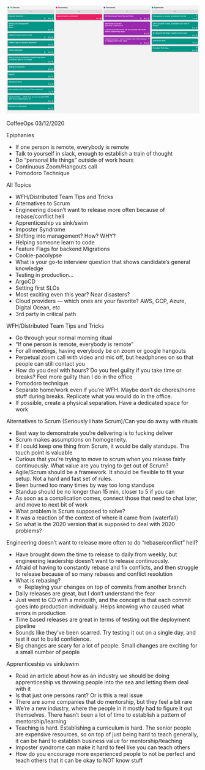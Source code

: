![Our Board](images/2020.03.12.png)

CoffeeOps 03/12/2020

Epiphanies
- If one person is remote, everybody is remote
- Talk to yourself in slack, enough to establish a train of thought
- Do “personal life things” outside of work hours
- Continuous Zoom/Hangouts call
- Pomodoro Technique

All Topics
- WFH/Distributed Team Tips and Tricks
- Alternatives to Scrum
- Engineering doesn’t want to release more often because of rebase/conflict hell
- Apprenticeship vs sink/swim
- Imposter Syndrome
- Shifting into management? How? WHY?
- Helping someone learn to code
- Feature Flags for backend Migrations
- Cookie-pacolypse
- What is your go-to interview question that shows candidate’s general knowledge
- Testing in production…
- ArgoCD
- Setting first SLOs
- Most exciting even this year? Near disasters?
- Cloud providers — which ones are your favorite? AWS, GCP, Azure, Digital Ocean, etc
- 3rd party in critical path


WFH/Distributed Team Tips and Tricks
- Go through your normal morning ritual
- “If one person is remote, everybody is remote”
- For all meetings, having everybody be on zoom or google hangouts
- Perpetual zoom call with video and mic off, but headphones on so that people can still contact you
- How do you deal with hours? Do you feel guilty if you take time or breaks? Feel more guilty than I do in the office
- Pomodoro technique
- Separate home/work even if you’re WFH. Maybe don’t do chores/home stuff during breaks. Replicate what you would do in the office.
- If possible, create a physical separation. Have a dedicated space for work

Alternatives to Scrum (Seriously I hate Scrum)/Can you do away with rituals
- Best way to demonstrate you’re delivering is to fucking deliver
- Scrum makes assumptions on homogeneity. 
- If I could keep one thing from Scrum, it would be daily standups. The touch point is valuable
- Curious that you’re trying to move to scrum when you release fairly continuously. What value are you trying to get out of Scrum?
- Agile/Scrum should be a framework. It should be flexible to fit your setup. Not a hard and fast set of rules.
- Been burned too many times by way too long standups
- Standup should be no longer than 15 min, closer to 5 if you can
- As soon as a complication comes, connect those that need to chat later, and move to next bit of work
- What problem is Scrum supposed to solve?
- It was a reaction of the context of where it came from (waterfall)
- So what is the 2020 version that is supposed to deal with 2020 problems?

Engineering doesn’t want to release more often to do “rebase/conflict” hell?
- Have brought down the time to release to daily from weekly, but engineering leadership doesn’t want to release continuously.
- Afraid of having to constantly rebase and fix conflicts, and then struggle to release because of so many rebases and conflict resolution
- What is rebasing?
    - Replaying your changes on top of commits from another branch
- Daily releases are great, but I don’t understand the fear
- Just went to CD with a monolith, and the concept is that each commit goes into production individually. Helps knowing who caused what errors in production
- Time based releases are great in terms of testing out the deployment pipeline
- Sounds like they’ve been scarred. Try testing it out on a single day, and test it out to build confidence.
- Big changes are scary for a lot of people. Small changes are exciting for a small number of people

Apprenticeship vs sink/swim
- Read an article about how as an industry we should be doing apprenticeship vs throwing people into the sea and letting them deal with it
- Is that just one persons rant? Or is this a real issue
- There are some companies that do mentorship, but they feel a bit rare
- We’re a new industry, where the people in it mostly had to figure it out themselves. There hasn’t been a lot of time to establish a pattern of mentorship/learning
- Teaching is hard. Establishing a curriculum is hard. The senior people are expensive resources, so on top of just being hard to teach generally, it can be hard to establish business value for mentorship/teaching
- Imposter syndrome can make it hard to feel like you can teach others
- How do you encourage more experienced people to not be perfect and teach others that it can be okay to NOT know stuff